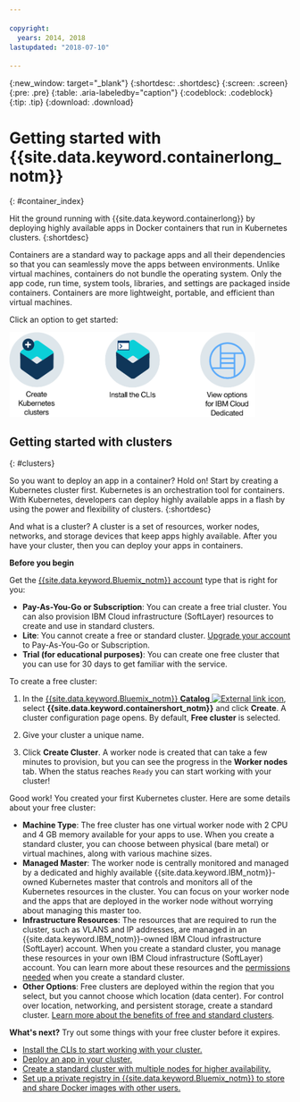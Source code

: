 ```yaml
---

copyright:
  years: 2014, 2018
lastupdated: "2018-07-10"

---
```


{:new_window: target="_blank"}
{:shortdesc: .shortdesc}
{:screen: .screen}
{:pre: .pre}
{:table: .aria-labeledby="caption"}
{:codeblock: .codeblock}
{:tip: .tip}
{:download: .download}



# Getting started with {{site.data.keyword.containerlong_notm}}
{: #container_index}

Hit the ground running with {{site.data.keyword.containerlong}} by deploying highly available apps in Docker containers that run in Kubernetes clusters.
{:shortdesc}

Containers are a standard way to package apps and all their dependencies so that you can seamlessly move the apps between environments. Unlike virtual machines, containers do not bundle the operating system. Only the app code, run time, system tools, libraries, and settings are packaged inside containers. Containers are more lightweight, portable, and efficient than virtual machines.


Click an option to get started:




<img usemap="#home_map" border="0" class="image" id="image_ztx_crb_f1b" src="images/cs_public_dedicated_options.png" width="440" alt="Click an icon to get started quickly with {{site.data.keyword.containershort_notm}}. With {{site.data.keyword.Bluemix_dedicated_notm}}, click this icon to see your options." style="width:440px;" />
<map name="home_map" id="home_map">
<area href="#clusters" alt="Getting started with Kubernetes clusters in {{site.data.keyword.Bluemix_notm}}" title="Getting started with Kubernetes clusters in {{site.data.keyword.Bluemix_notm}}" shape="rect" coords="-7, -8, 108, 211" />
<area href="cs_cli_install.html" alt="Install the CLIs." title="Install the CLIs." shape="rect" coords="155, -1, 289, 210" />
<area href="cs_dedicated.html#dedicated_environment" alt="{{site.data.keyword.Bluemix_dedicated_notm}} cloud environment" title="{{site.data.keyword.Bluemix_notm}} cloud environment" shape="rect" coords="326, -10, 448, 218" />
</map>


## Getting started with clusters
{: #clusters}

So you want to deploy an app in a container? Hold on! Start by creating a Kubernetes cluster first. Kubernetes is an orchestration tool for containers. With Kubernetes, developers can deploy highly available apps in a flash by using the power and flexibility of clusters.
{:shortdesc}

And what is a cluster? A cluster is a set of resources, worker nodes, networks, and storage devices that keep apps highly available. After you have your cluster, then you can deploy your apps in containers.

**Before you begin**

Get the [{{site.data.keyword.Bluemix_notm}} account](https://console.bluemix.net/registration/) type that is right for you:
* **Pay-As-You-Go or Subscription**: You can create a free trial cluster. You can also provision IBM Cloud infrastructure (SoftLayer) resources to create and use in standard clusters.
* **Lite**: You cannot create a free or standard cluster. [Upgrade your account](/docs/account/account_faq.html#changeacct) to Pay-As-You-Go or Subscription.
* **Trial (for educational purposes)**: You can create one free cluster that you can use for 30 days to get familiar with the service.

To create a free cluster:

1.  In the [{{site.data.keyword.Bluemix_notm}} **Catalog** ![External link icon](../icons/launch-glyph.svg "External link icon")](https://console.bluemix.net/catalog/?category=containers), select **{{site.data.keyword.containershort_notm}}** and click **Create**. A cluster configuration page opens. By default, **Free cluster** is selected.

2. Give your cluster a unique name.

3.  Click **Create Cluster**. A worker node is created that can take a few minutes to provision, but you can see the progress in the **Worker nodes** tab. When the status reaches `Ready` you can start working with your cluster!

Good work! You created your first Kubernetes cluster. Here are some details about your free cluster:

*   **Machine Type**: The free cluster has one virtual worker node with 2 CPU and 4 GB memory available for your apps to use. When you create a standard cluster, you can choose between physical (bare metal) or virtual machines, along with various machine sizes.
*   **Managed Master**: The worker node is centrally monitored and managed by a dedicated and highly available {{site.data.keyword.IBM_notm}}-owned Kubernetes master that controls and monitors all of the Kubernetes resources in the cluster. You can focus on your worker node and the apps that are deployed in the worker node without worrying about managing this master too.
*   **Infrastructure Resources**: The resources that are required to run the cluster, such as VLANS and IP addresses, are managed in an {{site.data.keyword.IBM_notm}}-owned IBM Cloud infrastructure (SoftLayer) account. When you create a standard cluster, you manage these resources in your own IBM Cloud infrastructure (SoftLayer) account. You can learn more about these resources and the [permissions needed](cs_users.html#infra_access) when you create a standard cluster.
*   **Other Options**: Free clusters are deployed within the region that you select, but you cannot choose which location (data center). For control over location, networking, and persistent storage, create a standard cluster. [Learn more about the benefits of free and standard clusters](cs_why.html#cluster_types).


**What's next?**
Try out some things with your free cluster before it expires.

* [Install the CLIs to start working with your cluster.](cs_cli_install.html#cs_cli_install)
* [Deploy an app in your cluster.](cs_app.html#app_cli)
* [Create a standard cluster with multiple nodes for higher availability.](cs_clusters.html#clusters_ui)
* [Set up a private registry in {{site.data.keyword.Bluemix_notm}} to store and share Docker images with other users.](/docs/services/Registry/index.html)
